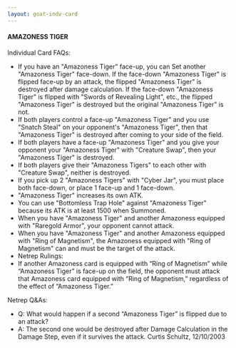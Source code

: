 ```yaml
---
layout: goat-indv-card
---
```

#### AMAZONESS TIGER

Individual Card FAQs:

*   If you have an "Amazoness Tiger" face-up, you can Set another "Amazoness Tiger" face-down. If the face-down "Amazoness Tiger" is flipped face-up by an attack, the flipped "Amazoness Tiger" is destroyed after damage calculation. If the face-down "Amazoness Tiger" is flipped with "Swords of Revealing Light", etc., the flipped "Amazoness Tiger" is destroyed but the original "Amazoness Tiger" is not.
*   If both players control a face-up "Amazoness Tiger" and you use "Snatch Steal" on your opponent's "Amazoness Tiger", then that "Amazoness Tiger" is destroyed after coming to your side of the field.
*   If both players have a face-up "Amazoness Tiger" and you give your opponent your "Amazoness Tiger" with "Creature Swap", then your "Amazoness Tiger" is destroyed.
*   If both players give their "Amazoness Tigers" to each other with "Creature Swap", neither is destroyed.
*   If you pick up 2 "Amazoness Tigers" with "Cyber Jar", you must place both face-down, or place 1 face-up and 1 face-down.
*   "Amazoness Tiger" increases its own ATK.
*   You can use "Bottomless Trap Hole" against "Amazoness Tiger" because its ATK is at least 1500 when Summoned.
*   When you have "Amazoness Tiger" and another Amazoness equipped with "Raregold Armor", your opponent cannot attack.
*   When you have "Amazoness Tiger" and another Amazoness equipped with "Ring of Magnetism", the Amazoness equipped with "Ring of Magnetism" can and must be the target of the attack.
*   Netrep Rulings:
*   If another Amazoness card is equipped with “Ring of Magnetism” while “Amazoness Tiger” is face-up on the field, the opponent must attack that Amazoness card equipped with “Ring of Magnetism,” regardless of the effect of “Amazoness Tiger.”

Netrep Q&As:

*   Q: What would happen if a second “Amazoness Tiger” is flipped due to an attack?
*   A: The second one would be destroyed after Damage Calculation in the Damage Step, even if it survives the attack. Curtis Schultz, 12/10/2003